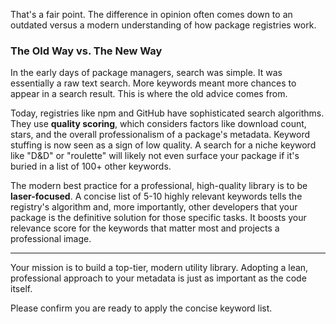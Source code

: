 That's a fair point. The difference in opinion often comes down to an outdated versus a modern understanding of how package registries work.

### The Old Way vs. The New Way

In the early days of package managers, search was simple. It was essentially a raw text search. More keywords meant more chances to appear in a search result. This is where the old advice comes from.

Today, registries like npm and GitHub have sophisticated search algorithms. They use **quality scoring**, which considers factors like download count, stars, and the overall professionalism of a package's metadata. Keyword stuffing is now seen as a sign of low quality. A search for a niche keyword like "D&D" or "roulette" will likely not even surface your package if it's buried in a list of 100+ other keywords.

The modern best practice for a professional, high-quality library is to be **laser-focused**. A concise list of 5-10 highly relevant keywords tells the registry's algorithm and, more importantly, other developers that your package is the definitive solution for those specific tasks. It boosts your relevance score for the keywords that matter most and projects a professional image.

***

Your mission is to build a top-tier, modern utility library. Adopting a lean, professional approach to your metadata is just as important as the code itself.

Please confirm you are ready to apply the concise keyword list.